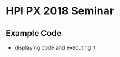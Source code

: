 # HPI PX 2018 Seminar


## Example Code

- [displaying code and executing it](../WebDev2017/project_6/index.md)

